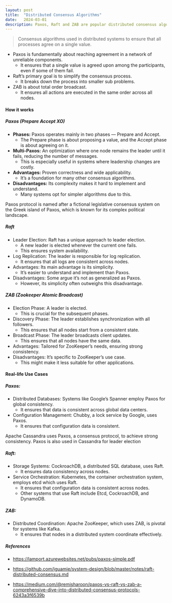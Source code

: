 ```yaml
---
layout: post
title:  "Distributed Consensus Algorithms"
date:   2024-03-01
description: Paxos, Raft and ZAB are popular distributed consensus algorithms 
---
```

> Consensus algorithms used in distributed systems to ensure that all
> processes agree on a single value.

  
- Paxos is fundamentally about reaching agreement in a network of unreliable components.
    -   It ensures that a single value is agreed upon among the participants, even if some of them fail.
-   Raft’s primary goal is to simplify the consensus process.
    -   It breaks down the process into smaller sub problems.
-   ZAB is about total order broadcast.
    -   It ensures all actions are executed in the same order across all nodes.

#### How it works

##### Paxos (Prepare Accept XO)

-   **Phases:** Paxos operates mainly in two phases — Prepare and Accept.
    -   The Prepare phase is about proposing a value, and the Accept phase is about agreeing on it.
-   **Multi-Paxos:** An optimization where one node remains the leader until it fails, reducing the number of messages.
    -   This is especially useful in systems where leadership changes are costly.
-   **Advantages:** Proven correctness and wide applicability.
    -   It’s a foundation for many other consensus algorithms.
-   **Disadvantages:** Its complexity makes it hard to implement and understand.
    -   Many systems opt for simpler algorithms due to this.

<span class="note">
Paxos protocol is named after a fictional legislative consensus system
on the Greek island of Paxos, which is known for its complex political
landscape.
</span>

##### Raft

-   Leader Election: Raft has a unique approach to leader election.
    -   A new leader is elected whenever the current one fails.
    -   This ensures system availability.
-   Log Replication: The leader is responsible for log replication.
    -   It ensures that all logs are consistent across nodes.
-   Advantages: Its main advantage is its simplicity.
    -   It’s easier to understand and implement than Paxos.
-   Disadvantages: Some argue it’s not as generalized as Paxos.
    -   However, its simplicity often outweighs this disadvantage.

##### ZAB (Zookeeper Atomic Broadcast)
-   Election Phase: A leader is elected.
    -   This is crucial for the subsequent phases.
-   Discovery Phase: The leader establishes synchronization with all followers.
    -   This ensures that all nodes start from a consistent state.
-   Broadcast Phase: The leader broadcasts client updates.
    -   This ensures that all nodes have the same data.
-   Advantages: Tailored for ZooKeeper’s needs, ensuring strong consistency.
-   Disadvantages: It’s specific to ZooKeeper’s use case.
    -   This might make it less suitable for other applications.

#### Real-life Use Cases
##### Paxos:
-   Distributed Databases: Systems like Google’s Spanner employ Paxos for global consistency.
    -   It ensures that data is consistent across global data centers.
-   Configuration Management: Chubby, a lock service by Google, uses Paxos.
    -   It ensures that configuration data is consistent.

Apache Cassandra uses Paxos, a consensus protocol, to achieve strong consistency. Paxos is also used in Cassandra for leader election

##### Raft:

-   Storage Systems: CockroachDB, a distributed SQL database, uses Raft.
    -   It ensures data consistency across nodes.
-   Service Orchestration: Kubernetes, the container orchestration system, employs etcd which uses Raft.
    -   It ensures that configuration data is consistent across nodes. 
    - Other systems that use Raft include Etcd, CockroachDB, and DynamoDB.

##### ZAB:

-   Distributed Coordination: Apache ZooKeeper, which uses ZAB, is pivotal for systems like Kafka.
    -   It ensures that nodes in a distributed system coordinate effectively.

##### References

-   <https://lamport.azurewebsites.net/pubs/paxos-simple.pdf>

-   <https://github.com/jguamie/system-design/blob/master/notes/raft-distributed-consensus.md>

-   <https://medium.com/@remisharoon/paxos-vs-raft-vs-zab-a-comprehensive-dive-into-distributed-consensus-protocols-6243a3f6539b>











